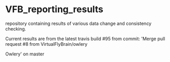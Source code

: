 # VFB_reporting_results
repository containing results of various data change and consistency checking.

 Current results are from the latest travis build #95 from commit: 'Merge pull request #8 from VirtualFlyBrain/owlery

Owlery' on master
